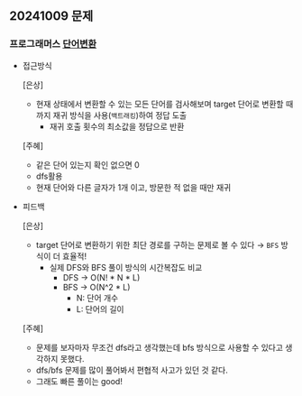 ## 20241009 문제

### 프로그래머스 [단어변환](https://school.programmers.co.kr/learn/courses/30/lessons/43163)

- 접근방식

  [은상]
  - 현재 상태에서 변환할 수 있는 모든 단어를 검사해보며 target 단어로 변환할 때까지 재귀 방식을 사용(`백트래킹`)하여 정답 도출
    - 재귀 호출 횟수의 최소값을 정답으로 반환

  [주혜]
  - 같은 단어 있는지 확인 없으면 0
  - dfs활용
  - 현재 단어와 다른 글자가 1개 이고, 방문한 적 없을 때만 재귀
  
- 피드백

  [은상]
  - target 단어로 변환하기 위한 최단 경로를 구하는 문제로 볼 수 있다 → `BFS` 방식이 더 효율적!
    - 실제 DFS와 BFS 풀이 방식의 시간복잡도 비교
        - DFS → O(N! * N * L)
        - BFS → O(N^2 * L)
            - N: 단어 개수
            - L: 단어의 길이
 
  [주혜]
  - 문제를 보자마자 무조건 dfs라고 생각했는데 bfs 방식으로 사용할 수 있다고 생각하지 못했다.
  - dfs/bfs 문제를 많이 풀어봐서 편협적 사고가 있던 것 같다.
  - 그래도 빠른 풀이는 good!
